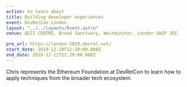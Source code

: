 ```yaml
---
action: to learn about
title: Building developer experiences
event: DevRelCon London
layout: "../../layouts/Event.astro"
venue: QEII CENTRE, Broad Sanctuary, Westminster, London SW1P 3EE.

pre_url: https://london-2019.devrel.net/
start_date: 2019-12-10T12:20:00.000Z
end_date: 2019-12-11T12:20:00.000Z
---
```


Chris represents the Ethereum Foundation at DevRelCon to learn how to apply techniques from the broader tech ecosystem.
